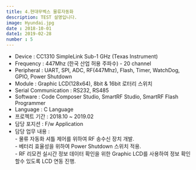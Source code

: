 ```yaml
---
title: 4.현대무벡스 물류자동화
description: TEST 설명입니다.
image: Hyundai.jpg
date : 2018-10-01
date1: 2019-02-28
number : 5
---
```


- Device 				: CC1310 SimpleLink Sub-1 GHz (Texas Instrument)
- Frequency				: 447Mhz (한국 산업 허용 주파수) - 20 channel
- Peripheral			: UART, SPI, ADC, RF(447Mhz), Flash, Timer, WatchDog, GPIO, Power Shutdown
- Module				: Graphic LCD(128x64), 8bit & 16bit 로터리 스위치
- Serial Communication	: RS232, RS485
- Software 				: Code Composer Studio, SmartRF Studio, SmartRF Flash Programmer
- Language				: C Language
- 프로젝트 기간			: 2018.10 ~ 2019.02
- 담당 포지션			: F/w Application
- 담당 업무 내용			: <br>
						 - 물류 자동화 셔틀 제어를 위하여 RF 송수신 장치 개발.<br>
						 - 베터리 효율성을 위하여 Power Shutdown 스위치 적용.<br>
						 - RF 리모컨 실시간 정보 데이터 확인을 위한 Graphic LCD를 사용하여 정보 확인 할수 있도록 LCD 연동 진행.<br>

